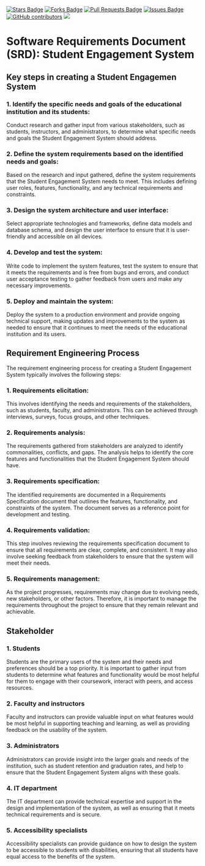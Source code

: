 <a href="https://github.com/drshahizan/software-engineering/stargazers"><img src="https://img.shields.io/github/stars/drshahizan/software-engineering" alt="Stars Badge"/></a>
<a href="https://github.com/drshahizan/software-engineering/network/members"><img src="https://img.shields.io/github/forks/drshahizan/software-engineering" alt="Forks Badge"/></a>
<a href="https://github.com/drshahizan/software-engineering/pulls"><img src="https://img.shields.io/github/issues-pr/drshahizan/software-engineering" alt="Pull Requests Badge"/></a>
<a href="https://github.com/drshahizan/software-engineering"><img src="https://img.shields.io/github/issues/drshahizan/software-engineering" alt="Issues Badge"/></a>
<a href="https://github.com/drshahizan/software-engineering/graphs/contributors"><img alt="GitHub contributors" src="https://img.shields.io/github/contributors/drshahizan/software-engineering?color=2b9348"></a>
![](https://visitor-badge.glitch.me/badge?page_id=drshahizan/software-engineering)


# Software Requirements Document (SRD): Student Engagement System
## Key steps in creating a Student Engagemen System
### 1. Identify the specific needs and goals of the educational institution and its students:
Conduct research and gather input from various stakeholders, such as students, instructors, and administrators, to determine what specific needs and goals the Student Engagement System should address.

### 2. Define the system requirements based on the identified needs and goals:
Based on the research and input gathered, define the system requirements that the Student Engagement System needs to meet. This includes defining user roles, features, functionality, and any technical requirements and constraints.

### 3. Design the system architecture and user interface:
Select appropriate technologies and frameworks, define data models and database schema, and design the user interface to ensure that it is user-friendly and accessible on all devices.

### 4. Develop and test the system:
Write code to implement the system features, test the system to ensure that it meets the requirements and is free from bugs and errors, and conduct user acceptance testing to gather feedback from users and make any necessary improvements.

### 5. Deploy and maintain the system:
Deploy the system to a production environment and provide ongoing technical support, making updates and improvements to the system as needed to ensure that it continues to meet the needs of the educational institution and its users.

## Requirement Engineering Process
The requirement engineering process for creating a Student Engagement System typically involves the following steps:

### 1. Requirements elicitation:
This involves identifying the needs and requirements of the stakeholders, such as students, faculty, and administrators. This can be achieved through interviews, surveys, focus groups, and other techniques.

### 2. Requirements analysis:
The requirements gathered from stakeholders are analyzed to identify commonalities, conflicts, and gaps. The analysis helps to identify the core features and functionalities that the Student Engagement System should have.

### 3. Requirements specification:
The identified requirements are documented in a Requirements Specification document that outlines the features, functionality, and constraints of the system. The document serves as a reference point for development and testing.

### 4. Requirements validation:
This step involves reviewing the requirements specification document to ensure that all requirements are clear, complete, and consistent. It may also involve seeking feedback from stakeholders to ensure that the system will meet their needs.

### 5. Requirements management:
As the project progresses, requirements may change due to evolving needs, new stakeholders, or other factors. Therefore, it is important to manage the requirements throughout the project to ensure that they remain relevant and achievable.


## Stakeholder
### 1. Students
Students are the primary users of the system and their needs and preferences should be a top priority. It is important to gather input from students to determine what features and functionality would be most helpful for them to engage with their coursework, interact with peers, and access resources.

### 2. Faculty and instructors
Faculty and instructors can provide valuable input on what features would be most helpful in supporting teaching and learning, as well as providing feedback on the usability of the system.

### 3. Administrators
Administrators can provide insight into the larger goals and needs of the institution, such as student retention and graduation rates, and help to ensure that the Student Engagement System aligns with these goals.

### 4. IT department
The IT department can provide technical expertise and support in the design and implementation of the system, as well as ensuring that it meets technical requirements and is secure.

### 5. Accessibility specialists
Accessibility specialists can provide guidance on how to design the system to be accessible to students with disabilities, ensuring that all students have equal access to the benefits of the system.





